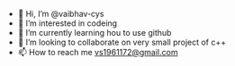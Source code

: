 - 👋 Hi, I’m @vaibhav-cys
- 👀 I’m interested in codeing
- 🌱 I’m currently learning hou to use github
- 💞️ I’m looking to collaborate on very small project of c++
- 📫 How to reach me vs1961172@gmail.com

<!---
vaibhav-cys/vaibhav-cys is a ✨ special ✨ repository because its `README.md` (this file) appears on your GitHub profile.
You can click the Preview link to take a look at your changes.
--->
